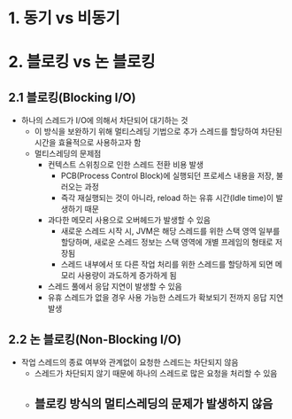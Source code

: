 # 1. 동기 vs 비동기


# 2. 블로킹 vs 논 블로킹
## 2.1 블로킹(Blocking I/O)

- 하나의 스레드가 I/O에 의해서 차단되어 대기하는 것
	- 이 방식을 보완하기 위해 멀티스레딩 기법으로 추가 스레드를 할당하여 차단된 시간을 효율적으로 사용하고자 함
	- 멀티스레딩의 문제점
		- 컨텍스트 스위칭으로 인한 스레드 전환 비용 발생
			- PCB(Process Control Block)에 실행되던 프로세스 내용을 저장, 불러오는 과정
			- 즉각 재실행되는 것이 아니라, reload 하는 유휴 시간(Idle time)이 발생하기 때문
		- 과다한 메모리 사용으로 오버헤드가 발생할 수 있음
			- 새로운 스레드 시작 시, JVM은 해당 스레드를 위한 스택 영역 일부를 할당하며, 새로운 스레드 정보는 스택 영역에 개별 프레임의 형태로 저장됨
			- 스레드 내부에서 또 다른 작업 처리를 위한 스레드를 할당하게 되면 메모리 사용량이 과도하게 증가하게 됨
		- 스레드 풀에서 응답 지연이 발생할 수 있음
		- 유휴 스레드가 없을 경우 사용 가능한 스레드가 확보되기 전까지 응답 지연 발생

## 2.2 논 블로킹(Non-Blocking I/O)

- 작업 스레드의 종료 여부와 관계없이 요청한 스레드는 차단되지 않음
	- 스레드가 차단되지 않기 때문에 하나의 스레드로 많은 요청을 처리할 수 있음
	- 블로킹 방식의 멀티스레딩의 문제가 발생하지 않음
		- 



